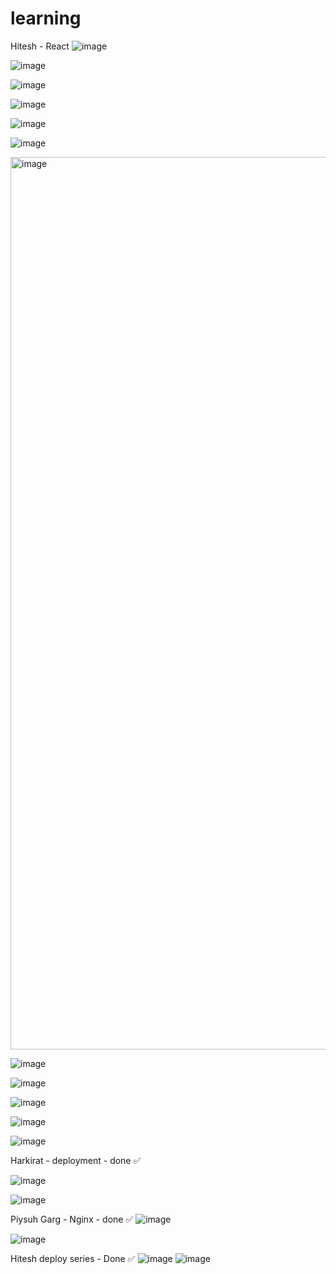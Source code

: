 # learning


Hitesh - React 
![image](https://github.com/user-attachments/assets/6eb41d12-f016-41f6-9b80-07d8b2e53e3f)

![image](https://github.com/user-attachments/assets/2f48d8f7-ede1-4978-94cc-a84fd657fa28)

![image](https://github.com/user-attachments/assets/7f58e588-0649-4b00-86bd-2d87ac9ca0ac)


![image](https://github.com/user-attachments/assets/a19a8300-3d81-4051-bf9a-f66570f35879)

![image](https://github.com/user-attachments/assets/7ca9dc52-53e2-43eb-8634-a31b07d2a6da)

![image](https://github.com/user-attachments/assets/ab112d41-a6b6-46e0-8aa5-0b9a3cc91d8a)


<img width="1428" alt="image" src="https://github.com/user-attachments/assets/bf13c51b-4409-456f-8244-576e348ca309">


![image](https://github.com/user-attachments/assets/bae99df3-e1f2-43a6-a5c2-2c2085bca3fa)

![image](https://github.com/user-attachments/assets/7eb6cbf9-3d82-4084-9f63-5488dac8d3f9)


![image](https://github.com/user-attachments/assets/5f7dca9d-9ead-4b85-b1ba-58d59523d420)

![image](https://github.com/user-attachments/assets/8acf5d6e-9386-4789-bbe9-c8d55c9699d5)

![image](https://github.com/user-attachments/assets/722adc1f-91f4-4e62-9b93-0df60b96b697)


Harkirat - deployment - done ✅ 

![image](https://github.com/user-attachments/assets/e0c1f25b-379f-4d95-81bc-34f566ddcd29)


![image](https://github.com/user-attachments/assets/c1e7d682-a9be-4ab6-89ea-a3bc770d436c)


Piysuh Garg - Nginx - done ✅ 
![image](https://github.com/user-attachments/assets/6021762e-b961-4f99-adc8-88b163cb5f6f)

![image](https://github.com/user-attachments/assets/a661c16d-ba57-4083-902a-9b0b4bcfadb0)


Hitesh deploy series - Done ✅
![image](https://github.com/user-attachments/assets/66624a5f-859b-4268-b74c-fd4a21790b5e)
![image](https://github.com/user-attachments/assets/ff95d541-6621-4bd3-9aa8-a5624076f77a)
